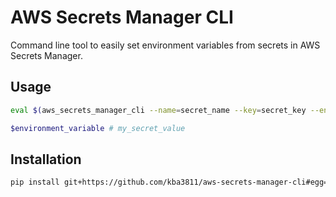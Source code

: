 # AWS Secrets Manager CLI
Command line tool to easily set environment variables from secrets in AWS Secrets Manager.

## Usage
```bash
eval $(aws_secrets_manager_cli --name=secret_name --key=secret_key --env=environment_variable)

$environment_variable # my_secret_value
```

## Installation
```bash
pip install git+https://github.com/kba3811/aws-secrets-manager-cli#egg=aws_secrets_manager_cli
```
